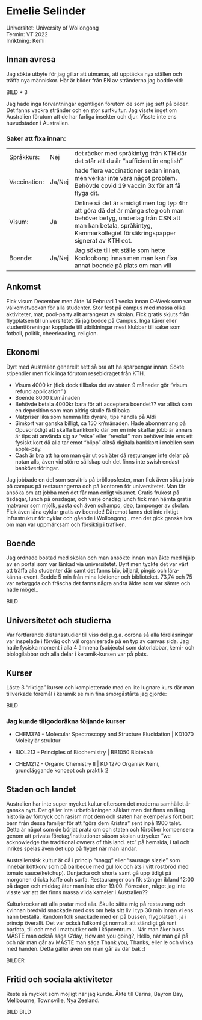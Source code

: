 # Emelie Selinder

Universitet: University of Wollongong  
Termin: VT 2022  
Inriktning: Kemi

## Innan avresa

Jag sökte utbyte för jag gillar att utmanas, att upptäcka nya ställen och träffa nya människor. Här är bilder från EN av stränderna jag bodde vid:

BILD \* 3

Jag hade inga förväntningar egentligen förutom de som jag sett på bilder. Det fanns vackra stränder och en stor surfkultur. Jag visste inget om Australien förutom att de har farliga insekter och djur. Visste inte ens huvudstaden i Australien.

### Saker att fixa innan:

|              |        |                                                                                                                                                                                                        |
| ------------ | ------ | ------------------------------------------------------------------------------------------------------------------------------------------------------------------------------------------------------ |
| Språkkurs:   | Nej    | det räcker med språkintyg från KTH där det står att du är “sufficient in english”                                                                                                                      |
| Vaccination: | Ja/Nej | hade flera vaccinationer sedan innan, men verkar inte vara något problem. Behövde covid 19 vaccin 3x för att få flyga dit.                                                                             |
| Visum:       | Ja     | Online så det är smidigt men tog typ 4hr att göra då det är många steg och man behöver betyg, underlag från CSN att man kan betala, språkintyg, Kammarkollegiet försäkringspapper signerat av KTH ect. |
| Boende:      | Ja/Nej | Jag sökte till ett ställe som hette Kooloobong innan men man kan fixa annat boende på plats om man vill                                                                                                |

## Ankomst

Fick visum December men åkte 14 Februari 1 vecka innan O-Week som var välkomstveckan för alla studenter. Stor fest på campus med massa olika aktiviteter, mat, pool-party allt arrangerat av skolan. Fick gratis skjuts från flygplatsen till universitetet då jag bodde på Campus. Inga kårer eller studentföreningar kopplade till utbildningar mest klubbar till saker som fotboll, politik, cheerleading, religion.

## Ekonomi

Dyrt med Australien generellt sett så bra att ha sparpengar innan. Sökte stipendier men fick inga förutom resebidraget från KTH.

- Visum 4000 kr (fick dock tillbaka det av staten 9 månader gör “visum refund application” )
- Boende 8000 kr/månaden
- Behövde betala 4000kr bara för att acceptera boendet?? var alltså som en deposition som man aldrig skulle få tillbaka
- Matpriser lika som hemma lite dyrare, tips handla på Aldi
- Simkort var ganska billigt, ca 150 kr/månaden. Hade abonnemang på Opusonödigt att skaffa bankkonto där om en inte skaffar jobb är annars är tips att använda sig av “wise” eller “revolut” man behöver inte ens ett fysiskt kort då alla tar emot “blipp” alltså digitala bankkort i mobilen som apple-pay.
- Cash är bra att ha om man går ut och äter då resturanger inte delar på notan alls, även vid större sällskap och det finns inte swish endast banköverföringar.

Jag jobbade en del som servitris på bröllopsfester, man fick även söka jobb på campus på restaurangerna och på kontoren för universitetet. Man får ansöka om att jobba men det får man enligt visumet. Gratis frukost på tisdagar, lunch på onsdagar, och varje onsdag lunch fick man hämta gratis matvaror som mjölk, pasta och även schampo, deo, tamponger av skolan. Fick även låna cyklar gratis av boendet! Däremot fanns det inte riktigt infrastruktur för cyklar och gående i Wollongong.. men det gick ganska bra om man var uppmärksam och försiktig i trafiken.

## Boende

Jag ordnade bostad med skolan och man ansökte innan man åkte med hjälp av en portal som var länkad via universitetet. Dyrt men tyckte det var värt att träffa alla studenter där samt det fanns bio, biljard, pingis och lära-känna-event. Bodde 5 min från mina lektioner och biblioteket. 73,74 och 75 var nybyggda och fräscha det fanns några andra äldre som var sämre och hade mögel..

BILD

## Universitetet och studierna

Var fortfarande distansstudier till viss del p.g.a. corona så alla föreläsningar var inspelade i förväg och väl organiserade på en typ av canvas sida. Jag hade fysiska moment i alla 4 ämnena (subjects) som datorlabbar, kemi- och biologilabbar och alla delar i keramik-kursen var på plats.

## Kurser

Läste 3 “riktiga” kurser och kompletterade med en lite lugnare kurs där man tillverkade föremål i keramik se min fina smörgåstårta jag gjorde:

BILD

### Jag kunde tillgodoräkna följande kurser

- CHEM374 - Molecular Spectroscopy and Structure Elucidation | KD1070 Molekylär struktur

- BIOL213 - Principles of Biochemistry | BB1050 Bioteknik

- CHEM212 - Organic Chemistry II | KD 1270 Organisk Kemi, grundläggande koncept och praktik 2

## Staden och landet

Australien har inte super mycket kultur eftersom det moderna samhället är ganska nytt. Det gäller inte urbefolkningen såklart men det finns en lång historia av förtryck och rasism mot dem och staten har exempelvis fört bort barn från dessa familjer för att “göra dem Kristna” sent inpå 1900 talet. Detta är något som de börjat prata om och staten och försöker kompensera genom att privata företag/institutioner såsom skolan uttrycker “we acknowledge the traditional owners of this land..etc” på hemsida, i tal och inrikes spelas även det upp på flyget när man landar.

Australiensisk kultur är då i princip “snagg” eller “sausage sizzle” som innebär köttkorv som på barbecue med gul lök och äts i vitt rostbröd med tomato sauce(ketchup). Dunjacka och shorts samt gå upp tidigt på morgonen dricka kaffe och surfa. Restauranger och fik stänger ibland 12:00 på dagen och middag äter man inte efter 19:00. Förresten, något jag inte visste var att det finns massa vilda kameler i Australien??

Kulturkrockar att alla pratar med alla. Skulle sätta mig på restaurang och kvinnan bredvid snackade med oss om hela sitt liv i typ 30 min innan vi ens hann beställa. Random folk snackade med en på bussen, flygplatsen, ja i princip överallt. Det var också fullkomligt normalt att ständigt gå runt barfota, till och med i matbutiker och i köpcentrum… När man åker buss MÅSTE man också säga G’day, How are you going?, Hello, när man gå på och när man går av MÅSTE man säga Thank you, Thanks, eller le och vinka med handen. Detta gäller även om man går av där bak :)

BILDER

## Fritid och sociala aktiviteter

Reste så mycket som möjligt när jag kunde. Åkte till Carins, Bayron Bay, Mellbourne, Townsville, Nya Zeeland.

BILD BILD

